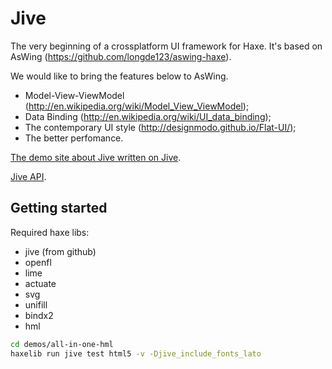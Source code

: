 Jive
====

The very beginning of a crossplatform UI framework for Haxe. It's based on AsWing (https://github.com/longde123/aswing-haxe).

We would like to bring the features below to AsWing.
- Model-View-ViewModel (http://en.wikipedia.org/wiki/Model_View_ViewModel);
- Data Binding (http://en.wikipedia.org/wiki/UI_data_binding);
- The contemporary UI style (http://designmodo.github.io/Flat-UI/);
- The better perfomance. 

[The demo site about Jive written on Jive](http://jiveui.github.io/jive/).

[Jive API](http://jiveui.github.io/jive/docs/api/index.html).

Getting started
---------------

Required haxe libs:
- jive (from github)
- openfl
- lime
- actuate
- svg
- unifill
- bindx2
- hml

```bash
cd demos/all-in-one-hml
haxelib run jive test html5 -v -Djive_include_fonts_lato
```
